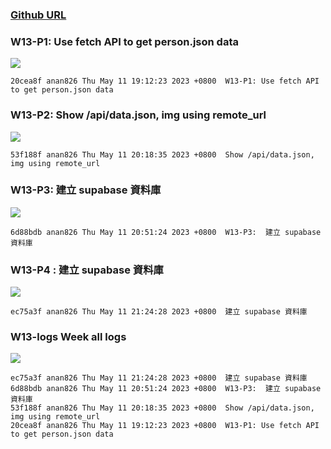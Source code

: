 ### [Github URL](https://github.com/anan826/1112-1N-js-demo-211410658.git)

### W13-P1: Use fetch API to get person.json data

![](https://slyliryvslfzxeqslixp.supabase.co/storage/v1/object/public/demo-58/md_1N_img/w13-p1.png)

```
20cea8f anan826 Thu May 11 19:12:23 2023 +0800  W13-P1: Use fetch API to get person.json data
```

### W13-P2: Show /api/data.json, img using remote_url

![](https://slyliryvslfzxeqslixp.supabase.co/storage/v1/object/public/demo-58/md_1N_img/w13-p2.png)

```
53f188f anan826 Thu May 11 20:18:35 2023 +0800  Show /api/data.json, img using remote_url
```

### W13-P3: 建立 supabase 資料庫

![](https://slyliryvslfzxeqslixp.supabase.co/storage/v1/object/public/demo-58/md_1N_img/w13-p3.png)

```
6d88bdb anan826 Thu May 11 20:51:24 2023 +0800  W13-P3:  建立 supabase 資料庫
```

### W13-P4 : 建立 supabase 資料庫

![](https://slyliryvslfzxeqslixp.supabase.co/storage/v1/object/public/demo-58/md_1N_img/w13-p4.png)

```
ec75a3f anan826 Thu May 11 21:24:28 2023 +0800  建立 supabase 資料庫
```

### W13-logs Week all logs

![](https://slyliryvslfzxeqslixp.supabase.co/storage/v1/object/public/demo-58/md_1N_img/w13-logs.png)

```
ec75a3f anan826 Thu May 11 21:24:28 2023 +0800  建立 supabase 資料庫
6d88bdb anan826 Thu May 11 20:51:24 2023 +0800  W13-P3:  建立 supabase 資料庫
53f188f anan826 Thu May 11 20:18:35 2023 +0800  Show /api/data.json, img using remote_url
20cea8f anan826 Thu May 11 19:12:23 2023 +0800  W13-P1: Use fetch API to get person.json data
```
